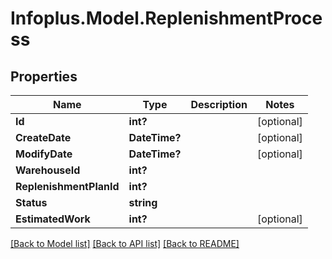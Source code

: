 # Infoplus.Model.ReplenishmentProcess
## Properties

Name | Type | Description | Notes
------------ | ------------- | ------------- | -------------
**Id** | **int?** |  | [optional] 
**CreateDate** | **DateTime?** |  | [optional] 
**ModifyDate** | **DateTime?** |  | [optional] 
**WarehouseId** | **int?** |  | 
**ReplenishmentPlanId** | **int?** |  | 
**Status** | **string** |  | 
**EstimatedWork** | **int?** |  | [optional] 

[[Back to Model list]](../README.md#documentation-for-models) [[Back to API list]](../README.md#documentation-for-api-endpoints) [[Back to README]](../README.md)

